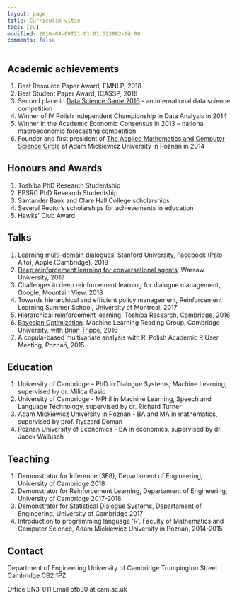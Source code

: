 ```yaml
---
layout: page
title: Curriculim vitae
tags: [cv]
modified: 2016-04-09T21:01:01.523882-04:00
comments: false
---
```


## Academic achievements
1. Best Resource Paper Award, EMNLP, 2018
2. Best Student Paper Award, ICASSP, 2018
3. Second place in [Data Science Game 2016](http://www.datasciencegame.com/press) - an international data science competition
4. Winner of IV Polish Independent Championship in Data Analysis in 2014
5. Winner in the Academic Economic Consensus in 2013 – national macroeconomic forecasting competition
6. Founder and first president of [The Applied Mathematics and Computer Science Circle](http://mis.wmi.amu.edu.pl/) at Adam Mickiewicz University in Poznan in 2014

## Honours and Awards
1. Toshiba PhD Research Studentship
2. EPSRC PhD Research Studentship
3. Santander Bank and Clare Hall College scholarships
4. Several Rector’s scholarships for achievements in education
5. Hawks' Club Award


## Talks
1. [Learning multi-domain dialogues](https://nlp.stanford.edu/seminar/details/pbudzianowski.pdf), Stanford University, Facebook (Palo Alto), Apple (Cambridge), 2019
2. [Deep reinforcement learning for conversational agents](https://github.com/budzianowski/budzianowski.github.io/blob/master/data/drl_warsaw.pdf), Warsaw University, 2018
3. Challenges in deep reinforcement learning for dialogue management, Google, Mountain View, 2018
4. Towards hierarchical and efficient policy management, Reinforcement Learning Summer School, University of Montreal, 2017
5. Hierarchical reinforcement learning, Toshiba Research, Cambridge, 2016
6. [Bayesian Optimization](https://github.com/budzianowski/budzianowski.github.io/blob/master/data/bayOptMLG.pdf), Machine Learning Reading Group, Cambridge University, with [Brian Trippe](http://www.briantrippe.com/), 2016
7. A copula-based multivariate analysis with R, Polish Academic R User Meeting, Poznań, 2015


## Education
1. University of Cambridge – PhD in Dialogue Systems, Machine Learning, supervised by dr. Milica Gasic
2. University of Cambridge - MPhil in Machine Learning, Speech and Language Technology, supervised by dr. Richard Turner
3. Adam Mickiewicz University in Poznań - BA and MA in mathematics, supervised by prof. Ryszard Doman
4. Poznan University of Economics - BA in economics, supervised by dr. Jacek Wallusch

## Teaching
1. Demonstrator for Inference (3F8), Departament of Engineering, University of Cambridge 2018
2. Demonstrator for Reinforcement Learning, Departament of Engineering, University of Cambridge 2017-2018
3. Demonstrator for Statistical Dialogue Systems, Departament of Engineering, University of Cambridge 2017
4. Introduction to programming language 'R', Faculty of Mathematics and Computer Science, Adam Mickiewicz University in Poznań, 2014-2015

## Contact
Department of Engineering
University of Cambridge
Trumpington Street
Cambridge CB2 1PZ

Office BN3-011
Email pfb30 at cam.ac.uk
